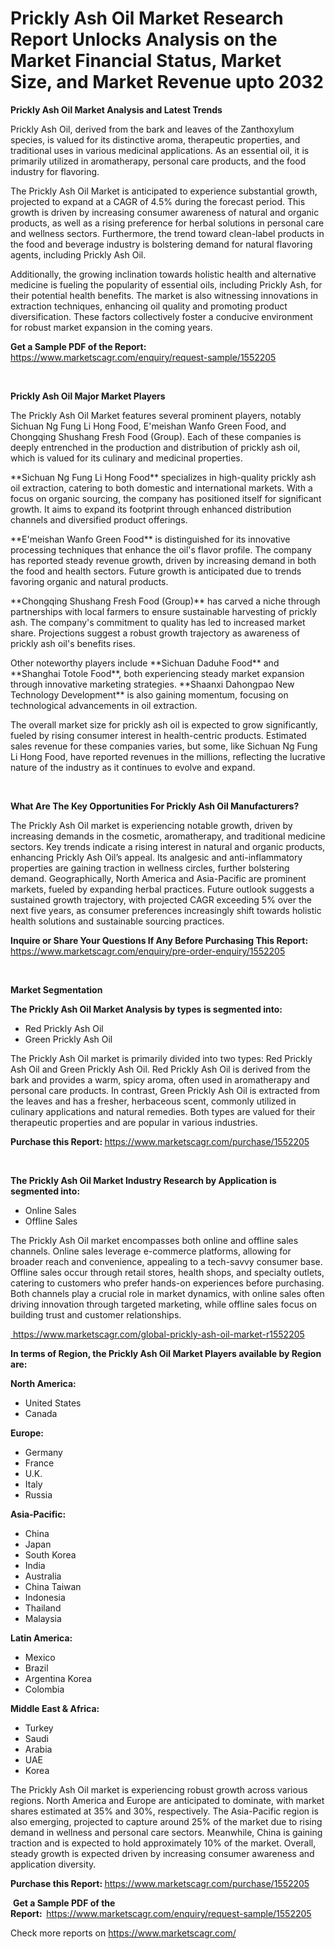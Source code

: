 <p><h1>Prickly Ash Oil Market Research Report Unlocks Analysis on the Market Financial Status, Market Size, and Market Revenue upto 2032</h1></p><p><strong>Prickly Ash Oil Market Analysis and Latest Trends</strong></p>
<p><p>Prickly Ash Oil, derived from the bark and leaves of the Zanthoxylum species, is valued for its distinctive aroma, therapeutic properties, and traditional uses in various medicinal applications. As an essential oil, it is primarily utilized in aromatherapy, personal care products, and the food industry for flavoring.</p><p>The Prickly Ash Oil Market is anticipated to experience substantial growth, projected to expand at a CAGR of 4.5% during the forecast period. This growth is driven by increasing consumer awareness of natural and organic products, as well as a rising preference for herbal solutions in personal care and wellness sectors. Furthermore, the trend toward clean-label products in the food and beverage industry is bolstering demand for natural flavoring agents, including Prickly Ash Oil.</p><p>Additionally, the growing inclination towards holistic health and alternative medicine is fueling the popularity of essential oils, including Prickly Ash, for their potential health benefits. The market is also witnessing innovations in extraction techniques, enhancing oil quality and promoting product diversification. These factors collectively foster a conducive environment for robust market expansion in the coming years.</p></p>
<p><strong>Get a Sample PDF of the Report:&nbsp;</strong> <a href="https://www.marketscagr.com/enquiry/request-sample/1552205?utm_campaign=3135&utm_medium=2&utm_source=Github&utm_content=ia&utm_term=04042025&utm_id=prickly-ash-oil">https://www.marketscagr.com/enquiry/request-sample/1552205</a></p>
<p>&nbsp;</p>
<p><strong>Prickly Ash Oil Major Market Players</strong></p>
<p><p>The Prickly Ash Oil Market features several prominent players, notably Sichuan Ng Fung Li Hong Food, E'meishan Wanfo Green Food, and Chongqing Shushang Fresh Food (Group). Each of these companies is deeply entrenched in the production and distribution of prickly ash oil, which is valued for its culinary and medicinal properties.</p><p>**Sichuan Ng Fung Li Hong Food** specializes in high-quality prickly ash oil extraction, catering to both domestic and international markets. With a focus on organic sourcing, the company has positioned itself for significant growth. It aims to expand its footprint through enhanced distribution channels and diversified product offerings.</p><p>**E'meishan Wanfo Green Food** is distinguished for its innovative processing techniques that enhance the oil's flavor profile. The company has reported steady revenue growth, driven by increasing demand in both the food and health sectors. Future growth is anticipated due to trends favoring organic and natural products.</p><p>**Chongqing Shushang Fresh Food (Group)** has carved a niche through partnerships with local farmers to ensure sustainable harvesting of prickly ash. The company's commitment to quality has led to increased market share. Projections suggest a robust growth trajectory as awareness of prickly ash oil's benefits rises.</p><p>Other noteworthy players include **Sichuan Daduhe Food** and **Shanghai Totole Food**, both experiencing steady market expansion through innovative marketing strategies. **Shaanxi Dahongpao New Technology Development** is also gaining momentum, focusing on technological advancements in oil extraction.</p><p>The overall market size for prickly ash oil is expected to grow significantly, fueled by rising consumer interest in health-centric products. Estimated sales revenue for these companies varies, but some, like Sichuan Ng Fung Li Hong Food, have reported revenues in the millions, reflecting the lucrative nature of the industry as it continues to evolve and expand.</p></p>
<p>&nbsp;</p>
<p><strong>What Are The Key Opportunities For Prickly Ash Oil Manufacturers?</strong></p>
<p><p>The Prickly Ash Oil market is experiencing notable growth, driven by increasing demands in the cosmetic, aromatherapy, and traditional medicine sectors. Key trends indicate a rising interest in natural and organic products, enhancing Prickly Ash Oil’s appeal. Its analgesic and anti-inflammatory properties are gaining traction in wellness circles, further bolstering demand. Geographically, North America and Asia-Pacific are prominent markets, fueled by expanding herbal practices. Future outlook suggests a sustained growth trajectory, with projected CAGR exceeding 5% over the next five years, as consumer preferences increasingly shift towards holistic health solutions and sustainable sourcing practices.</p></p>
<p><strong>Inquire or Share Your Questions If Any Before Purchasing This Report:</strong> <a href="https://www.marketscagr.com/enquiry/pre-order-enquiry/1552205?utm_campaign=3135&utm_medium=2&utm_source=Github&utm_content=ia&utm_term=04042025&utm_id=prickly-ash-oil">https://www.marketscagr.com/enquiry/pre-order-enquiry/1552205</a></p>
<p>&nbsp;</p>
<p><strong>Market Segmentation</strong></p>
<p><strong>The Prickly Ash Oil Market Analysis by types is segmented into:</strong></p>
<p><ul><li>Red Prickly Ash Oil</li><li>Green Prickly Ash Oil</li></ul></p>
<p><p>The Prickly Ash Oil market is primarily divided into two types: Red Prickly Ash Oil and Green Prickly Ash Oil. Red Prickly Ash Oil is derived from the bark and provides a warm, spicy aroma, often used in aromatherapy and personal care products. In contrast, Green Prickly Ash Oil is extracted from the leaves and has a fresher, herbaceous scent, commonly utilized in culinary applications and natural remedies. Both types are valued for their therapeutic properties and are popular in various industries.</p></p>
<p><strong>Purchase this Report:&nbsp;</strong><a href="https://www.marketscagr.com/purchase/1552205?utm_campaign=3135&utm_medium=2&utm_source=Github&utm_content=ia&utm_term=04042025&utm_id=prickly-ash-oil">https://www.marketscagr.com/purchase/1552205</a></p>
<p>&nbsp;</p>
<p><strong>The Prickly Ash Oil Market Industry Research by Application is segmented into:</strong></p>
<p><ul><li>Online Sales</li><li>Offline Sales</li></ul></p>
<p><p>The Prickly Ash Oil market encompasses both online and offline sales channels. Online sales leverage e-commerce platforms, allowing for broader reach and convenience, appealing to a tech-savvy consumer base. Offline sales occur through retail stores, health shops, and specialty outlets, catering to customers who prefer hands-on experiences before purchasing. Both channels play a crucial role in market dynamics, with online sales often driving innovation through targeted marketing, while offline sales focus on building trust and customer relationships.</p></p>
<p><a href="https://www.marketscagr.com/global-prickly-ash-oil-market-r1552205?utm_campaign=3135&utm_medium=2&utm_source=Github&utm_content=ia&utm_term=04042025&utm_id=prickly-ash-oil">&nbsp;https://www.marketscagr.com/global-prickly-ash-oil-market-r1552205</a></p>
<p><strong>In terms of Region, the Prickly Ash Oil Market Players available by Region are:</strong></p>
<p>
    <p> <strong> North America: </strong>
        <ul>
            <li>United States</li>
            <li>Canada</li>
        </ul>
        </p> 
    <p> <strong> Europe: </strong>
        <ul>
            <li>Germany</li>
            <li>France</li>
            <li>U.K.</li>
            <li>Italy</li>
            <li>Russia</li>
        </ul>
        </p> 
    <p> <strong> Asia-Pacific: </strong>
        <ul>
            <li>China</li>
            <li>Japan</li>
            <li>South Korea</li>
            <li>India</li>
            <li>Australia</li>
            <li>China Taiwan</li>
            <li>Indonesia</li>
            <li>Thailand</li>
            <li>Malaysia</li>
        </ul>
        </p> 
    <p> <strong> Latin America: </strong>
        <ul>
            <li>Mexico</li>
            <li>Brazil</li>
            <li>Argentina Korea</li>
            <li>Colombia</li>
        </ul>
        </p> 
    <p> <strong> Middle East & Africa: </strong>
        <ul>
            <li>Turkey</li>
            <li>Saudi</li>
            <li>Arabia</li>
            <li>UAE</li>
            <li>Korea</li>
        </ul>
    </p>
    </p>
<p><p>The Prickly Ash Oil market is experiencing robust growth across various regions. North America and Europe are anticipated to dominate, with market shares estimated at 35% and 30%, respectively. The Asia-Pacific region is also emerging, projected to capture around 25% of the market due to rising demand in wellness and personal care sectors. Meanwhile, China is gaining traction and is expected to hold approximately 10% of the market. Overall, steady growth is expected driven by increasing consumer awareness and application diversity.</p></p>
<p><strong>Purchase this Report: </strong><a href="https://www.marketscagr.com/purchase/1552205?utm_campaign=3135&utm_medium=2&utm_source=Github&utm_content=ia&utm_term=04042025&utm_id=prickly-ash-oil">https://www.marketscagr.com/purchase/1552205</a></p>
<p>&nbsp;<strong>Get a Sample PDF of the Report:&nbsp;&nbsp;</strong><a href="https://www.marketscagr.com/enquiry/request-sample/1552205?utm_campaign=3135&utm_medium=2&utm_source=Github&utm_content=ia&utm_term=04042025&utm_id=prickly-ash-oil">https://www.marketscagr.com/enquiry/request-sample/1552205</a></p>
<p><strong></strong></p>
<p>Check more reports on <a href="https://www.marketscagr.com/?utm_campaign=3135&utm_medium=2&utm_source=Github&utm_content=ia&utm_term=04042025&utm_id=prickly-ash-oil">https://www.marketscagr.com/</a></p>